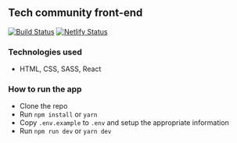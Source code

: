 ## Tech community front-end

[![Build Status](https://travis-ci.com/tech-communities/tech-community-frontend.svg?branch=develop)](https://travis-ci.com/tech-communities/tech-community-frontend)
[![Netlify Status](https://api.netlify.com/api/v1/badges/16231bac-7092-4fac-8a5c-978d19c4cbeb/deploy-status)](https://app.netlify.com/sites/tech-community-frontend/deploys)

### Technologies used
-   HTML, CSS, SASS, React

### How to run the app
-   Clone the repo
-   Run `npm install` or `yarn`
-   Copy `.env.example` to `.env` and setup the appropriate information
-   Run `npm run dev` or `yarn dev`

